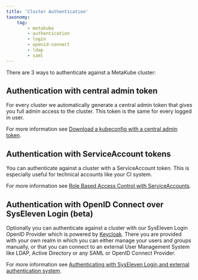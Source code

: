 ```yaml
---
title: 'Cluster Authentication'
taxonomy:
    tag:
        - metakube
        - authentication
        - login
        - openid-connect
        - ldap
        - saml
---
```


There are 3 ways to authenticate against a MetaKube cluster:

## Authentication with central admin token

For every cluster we automatically generate a central admin token that gives you full admin access to the cluster. This token is the same for every logged in user.

For more information see [Download a kubeconfig with a central admin token](../../04.tutorials/06.download-the-kubeconfig/default.en.md).

## Authentication with ServiceAccount tokens

You can authenticate against a cluster with a ServiceAccount token. This is especially useful for technical accounts like your CI system.

For more information see [Role Based Access Control with ServiceAccounts](../../04.tutorials/23.using-service-accounts-with-rbac/default.en.md).

## Authentication with OpenID Connect over SysEleven Login (beta)

Optionally you can authenticate against a cluster with our SysEleven Login OpenID Provider which is powered by [Keycloak](https://www.keycloak.org/). There you are provided with your own realm in which you can either manage your users and groups manually, or that you can connect to an external User Management System like LDAP, Active Directory or any SAML or OpenID Connect Provider.

For more information see [Authenticating with SysEleven Login and external authentication system](../../04.tutorials/06.external-authentication/default.en.md).
